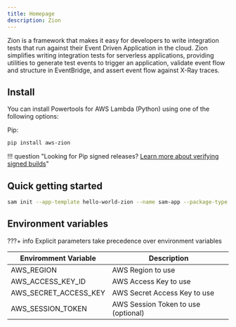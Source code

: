 ```yaml
---
title: Homepage
description: Zion
---
```


Zion is a framework that makes it easy for developers to write integration tests that run against their Event Driven Application in the cloud. Zion simplifies writing integration tests for serverless applications, providing utilities to generate test events to trigger an application, validate event flow and structure in EventBridge, and assert event flow against X-Ray traces. 

## Install

You can install Powertools for AWS Lambda (Python) using one of the following options:

Pip:
```bash
pip install aws-zion
```

!!! question "Looking for Pip signed releases? [Learn more about verifying signed builds](./security.md#verifying-signed-builds)"

## Quick getting started

```bash title="Hello world example using SAM CLI"
sam init --app-template hello-world-zion --name sam-app --package-type Zip --runtime python3.11 --no-tracing
```

## Environment variables

???+ info
	Explicit parameters take precedence over environment variables

| Enviromment Variable  | Description |
| --------------------- | ----------- |
| AWS_REGION            | AWS Region to use|
| AWS_ACCESS_KEY_ID     | AWS Access Key to use |
| AWS_SECRET_ACCESS_KEY | AWS Secret Access Key to use |
| AWS_SESSION_TOKEN     | AWS Session Token to use (optional) |
